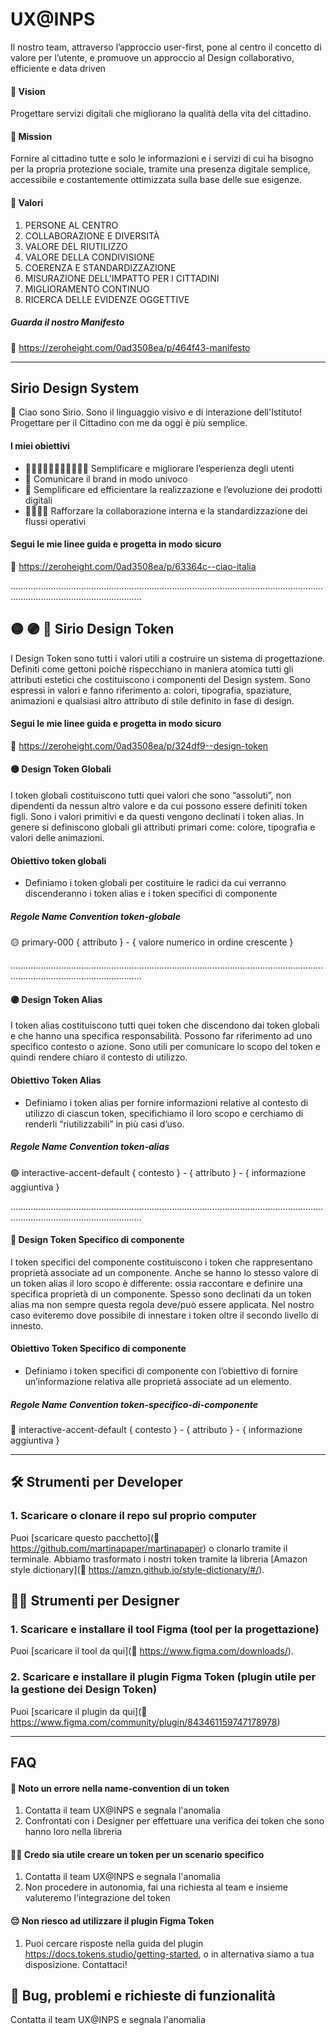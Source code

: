 # UX@INPS
Il nostro team, attraverso l’approccio user-first, pone al centro il concetto di valore per l’utente, e promuove un approccio al Design collaborativo, efficiente e data driven

#### 🚀 Vision
Progettare servizi digitali che migliorano la qualità della vita del cittadino.

#### 🎾 Mission
Fornire al cittadino tutte e solo le informazioni e i servizi di cui ha bisogno per la propria protezione sociale, tramite una presenza digitale semplice, accessibile e costantemente ottimizzata sulla base delle sue esigenze.

#### 💎 Valori
01. PERSONE AL CENTRO
02. COLLABORAZIONE E DIVERSITÀ
03. VALORE DEL RIUTILIZZO
04. VALORE DELLA CONDIVISIONE
05. COERENZA E STANDARDIZZAZIONE
06. MISURAZIONE DELL'IMPATTO PER I CITTADINI
07. MIGLIORAMENTO CONTINUO
08. RICERCA DELLE EVIDENZE OGGETTIVE

##### Guarda il nostro Manifesto
🔗 https://zeroheight.com/0ad3508ea/p/464f43-manifesto

********************************************************************************************************************************************************************************

## Sirio Design System
👋 Ciao sono Sirio. Sono il linguaggio visivo e di interazione dell'Istituto! Progettare per il Cittadino con me da oggi è più semplice.

#### I miei obiettivi
- 👨‍💼👩🏻‍💼👩🏽‍🔧🧑🏼‍🏫 Semplificare e migliorare l’esperienza degli utenti
- 🚁 Comunicare il brand in modo univoco
- 🎢 Semplificare ed efficientare la realizzazione e l’evoluzione dei prodotti digitali 
- 👨‍👨‍👦‍👦 Rafforzare la collaborazione interna e la standardizzazione dei flussi operativi

#### Segui le mie linee guida e progetta in modo sicuro
🔗 https://zeroheight.com/0ad3508ea/p/63364c--ciao-italia

................................................................................................................................................................................

## 🟡 🟣 🔵 Sirio Design Token
I Design Token sono tutti i valori utili a costruire un sistema di progettazione. Definiti come gettoni poichè rispecchiano in maniera atomica tutti gli attributi estetici che costituiscono i componenti del Design system. Sono espressi in valori e fanno riferimento a: colori, tipografia, spaziature, animazioni e qualsiasi altro attributo di stile definito in fase di design. 

#### Segui le mie linee guida e progetta in modo sicuro
🔗 https://zeroheight.com/0ad3508ea/p/324df9--design-token

#### 🟡 Design Token Globali
I token globali costituiscono tutti quei valori che sono “assoluti”, non dipendenti da nessun altro valore e da cui possono essere definiti token figli. Sono i valori primitivi e da questi vengono declinati i token alias.
In genere si definiscono globali gli attributi primari come: colore, tipografia e valori delle animazioni.

#### Obiettivo token globali
- Definiamo i token globali per costituire le radici da cui verranno discenderanno i token alias e i token specifici di componente

##### Regole Name Convention token-globale
🟡 primary-000
{ attributo } - { valore numerico in ordine crescente }

................................................................................................................................................................................

#### 🟣 Design Token Alias
I token alias costituiscono tutti quei token che discendono dai token globali e che hanno una specifica responsabilità. Possono far riferimento ad uno specifico contesto o azione. Sono utili per comunicare lo scopo del token e quindi rendere chiaro il contesto di utilizzo.

#### Obiettivo Token Alias
- Definiamo i token alias per fornire informazioni relative al contesto di utilizzo di ciascun token, specifichiamo il loro scopo e cerchiamo di renderli “riutilizzabili” in più casi d’uso.

##### Regole Name Convention token-alias
🟣 interactive-accent-default
{ contesto } - { attributo } - { informazione aggiuntiva }

................................................................................................................................................................................

#### 🔵 Design Token Specifico di componente
I token specifici del componente costituiscono i token che rappresentano proprietà associate ad un componente. Anche se hanno lo stesso valore di un token alias il loro scopo è differente: ossia raccontare e definire una specifica proprietà di un componente. Spesso sono declinati da un token alias ma non sempre questa regola deve/può essere applicata. Nel nostro caso eviteremo dove possibile di innestare i token oltre il secondo livello di innesto.

#### Obiettivo Token Specifico di componente
- Definiamo i token specifici di componente con l’obiettivo di fornire un’informazione relativa alle proprietà associate ad un elemento.

##### Regole Name Convention token-specifico-di-componente
🔵 interactive-accent-default
{ contesto } - { attributo } - { informazione aggiuntiva }

********************************************************************************************************************************************************************************

## 🛠 Strumenti per Developer
### 1. Scaricare o clonare il repo sul proprio computer
Puoi [scaricare questo pacchetto](🔗 https://github.com/martinapaper/martinapaper) o clonarlo tramite il terminale.
Abbiamo trasformato i nostri token tramite la libreria [Amazon style dictionary](🔗 https://amzn.github.io/style-dictionary/#/).


## 👩‍🎨 Strumenti per Designer
### 1. Scaricare e installare il tool Figma (tool per la progettazione)
Puoi [scaricare il tool da qui](🔗 https://www.figma.com/downloads/).

### 2. Scaricare e installare il plugin Figma Token  (plugin utile per la gestione dei Design Token)
Puoi [scaricare il plugin da qui](🔗 https://www.figma.com/community/plugin/843461159747178978)

********************************************************************************************************************************************************************************


## FAQ
#### 🚨 Noto un errore nella name-convention di un token
1. Contatta il team UX@INPS e segnala l'anomalia
2. Confrontati con i Designer per effettuare una verifica dei token che sono hanno loro nella libreria
 
#### 🙆‍♀️ Credo sia utile creare un token per un scenario specifico
1. Contatta il team UX@INPS e segnala l'anomalia
2. Non procedere in autonomia, fai una richiesta al team e insieme valuteremo l'integrazione del token 

#### 😔 Non riesco ad utilizzare il plugin Figma Token
1. Puoi cercare risposte nella guida del plugin https://docs.tokens.studio/getting-started, o in alternativa siamo a tua disposizione. Contattaci!

## 🚧 Bug, problemi e richieste di funzionalità
Contatta il team UX@INPS e segnala l'anomalia